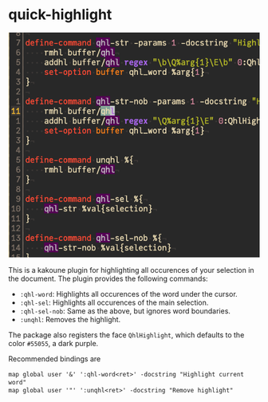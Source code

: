 # quick-highlight

![screenshot of plugin, highlighting the text "qhl" in the source of the plugin](screenshot.png)

This is a kakoune plugin for highlighting all occurences of your selection in the document. The plugin provides the following commands:

* `:qhl-word`: Highlights all occurences of the word under the cursor.
* `:qhl-sel`: Highlights all occurences of the main selection.
* `:qhl-sel-nob`: Same as the above, but ignores word boundaries.
* `:unqhl`: Removes the highlight.

The package also registers the face `QhlHighlight`, which defaults to the color `#55055`, a dark purple.

Recommended bindings are
```
map global user '&' ':qhl-word<ret>' -docstring "Highlight current word"
map global user '"' ':unqhl<ret>' -docstring "Remove highlight"
```

